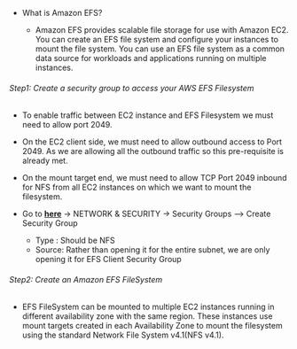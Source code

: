 * What is Amazon EFS?

    * Amazon EFS provides scalable file storage for use with Amazon EC2. You can create an EFS file system and configure your instances to mount the file system. You can use an EFS file system as a common data source for workloads and applications running on multiple instances.

###### Step1: Create a security group to access your AWS EFS Filesystem

* To enable traffic between EC2 instance and EFS Filesystem we must need to allow port 2049.
* On the EC2 client side, we must need to allow outbound access to Port 2049. As we are allowing all the outbound traffic so this pre-requisite is already met.
* On the mount target end, we must need to allow TCP Port 2049 inbound for NFS from all EC2 instances on which we want to mount the filesystem.

* Go to [**here**](https://us-west-2.console.aws.amazon.com/ec2) → NETWORK & SECURITY → Security Groups --> Create Security Group

    * Type : Should be NFS
    * Source: Rather than opening it for the entire subnet, we are only opening it for EFS Client Security Group

###### Step2: Create an Amazon EFS FileSystem

* EFS FileSystem can be mounted to multiple EC2 instances running in different availability zone with the same region. These instances use mount targets created in each Availability Zone to mount the filesystem using the standard Network File System v4.1(NFS v4.1).
